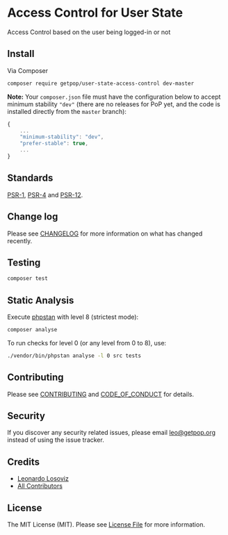 # Access Control for User State

<!--
[![Latest Version on Packagist][ico-version]][link-packagist]
[![Software License][ico-license]](LICENSE.md)
[![Build Status][ico-travis]][link-travis]
[![Coverage Status][ico-scrutinizer]][link-scrutinizer]
[![Quality Score][ico-code-quality]][link-code-quality]
[![Total Downloads][ico-downloads]][link-downloads]
-->

Access Control based on the user being logged-in or not

## Install

Via Composer

``` bash
composer require getpop/user-state-access-control dev-master
```

**Note:** Your `composer.json` file must have the configuration below to accept minimum stability `"dev"` (there are no releases for PoP yet, and the code is installed directly from the `master` branch):

```javascript
{
    ...
    "minimum-stability": "dev",
    "prefer-stable": true,
    ...
}
```

<!--
## Usage

``` php
```
-->

## Standards

[PSR-1](https://www.php-fig.org/psr/psr-1), [PSR-4](https://www.php-fig.org/psr/psr-4) and [PSR-12](https://www.php-fig.org/psr/psr-12).

## Change log

Please see [CHANGELOG](CHANGELOG.md) for more information on what has changed recently.

## Testing

``` bash
composer test
```

## Static Analysis

Execute [phpstan](https://github.com/phpstan/phpstan) with level 8 (strictest mode):

``` bash
composer analyse
```

To run checks for level 0 (or any level from 0 to 8), use:

``` bash
./vendor/bin/phpstan analyse -l 0 src tests
```

## Contributing

Please see [CONTRIBUTING](CONTRIBUTING.md) and [CODE_OF_CONDUCT](CODE_OF_CONDUCT.md) for details.

## Security

If you discover any security related issues, please email leo@getpop.org instead of using the issue tracker.

## Credits

- [Leonardo Losoviz][link-author]
- [All Contributors][link-contributors]

## License

The MIT License (MIT). Please see [License File](LICENSE.md) for more information.

[ico-version]: https://img.shields.io/packagist/v/getpop/user-state-access-control.svg?style=flat-square
[ico-license]: https://img.shields.io/badge/license-MIT-brightgreen.svg?style=flat-square
[ico-travis]: https://img.shields.io/travis/getpop/user-state-access-control/master.svg?style=flat-square
[ico-scrutinizer]: https://img.shields.io/scrutinizer/coverage/g/getpop/user-state-access-control.svg?style=flat-square
[ico-code-quality]: https://img.shields.io/scrutinizer/g/getpop/user-state-access-control.svg?style=flat-square
[ico-downloads]: https://img.shields.io/packagist/dt/getpop/user-state-access-control.svg?style=flat-square

[link-packagist]: https://packagist.org/packages/getpop/user-state-access-control
[link-travis]: https://travis-ci.org/getpop/user-state-access-control
[link-scrutinizer]: https://scrutinizer-ci.com/g/getpop/user-state-access-control/code-structure
[link-code-quality]: https://scrutinizer-ci.com/g/getpop/user-state-access-control
[link-downloads]: https://packagist.org/packages/getpop/user-state-access-control
[link-author]: https://github.com/leoloso
[link-contributors]: ../../contributors
